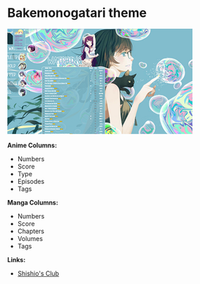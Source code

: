 # Bakemonogatari theme

![](gallery/demo.png)

**Anime Columns:**

- Numbers
- Score
- Type
- Episodes
- Tags

**Manga Columns:**

- Numbers
- Score
- Chapters
- Volumes
- Tags

**Links:**
- [Shishio's Club](https://myanimelist.net/forum/?topicid=1302713)